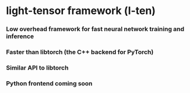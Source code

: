 # light-tensor framework (l-ten)

### Low overhead framework for fast neural network training and inference

### Faster than libtorch (the C++ backend for PyTorch)

### Similar API to libtorch

### Python frontend coming soon
